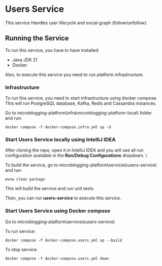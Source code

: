 # Users Service

This service Handles user lifecycle and social graph (follow/unfollow).

## Running the Service

To run this service, you have to have installed:
- Java JDK 21
- Docker

Also, to execute this service you need to run platform infrastructure.

### Infrastructure

To run this service, you need to start infrastructure using docker compose. \
This will run PostgreSQL database, Kafka, Redis and Cassandra instances.

Go to microblogging-platform\infra\microblogging-platform-local\ folder and run: 

```
docker compose -f docker-compose.infra.yml up -d
```

### Start Users Service locally using IntelliJ IDEA

After cloning the repo, open it in IntelliJ IDEA and you will see all run configuration available in the **Run/Debug Configurations** dropdown. \

To build the service, go to microblogging-platform\services\users-service\ and run:
```
mvnw clean package
```
This will build the service and run unit tests.

Then, you can run **users-service** to execute this service.

### Start Users Service using Docker compose
   
Go to microblogging-platform\services\users-service\

To run service:

```
docker compose -f docker-compose.users.yml up --build
```

To stop service:

```
docker compose -f docker-compose.users.yml down
```